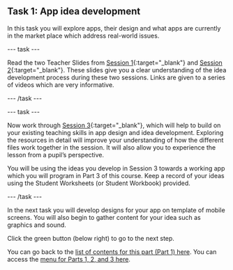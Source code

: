 ## Task 1: App idea development

In this task you will explore apps, their design and what apps are currently in the market place which address real-world issues.

--- task ---

Read the two Teacher Slides from [Session 1](https://ncce.io/pVQwRm){:target="_blank"} and [Session 2](https://ncce.io/p3WCIt){:target="_blank"}. These slides give you a clear understanding of the idea development process during these two sessions. Links are given to a series of videos which are very informative.

--- /task ---

--- task ---

Now work through [Session 3](https://ncce.io/jQMOvR){:target="_blank"}, which will help to build on your existing teaching skills in app design and idea development. Exploring the resources in detail will improve your understanding of how the different files work together in the session. It will also allow you to experience the lesson from a pupil’s perspective.

You will be using the ideas you develop in Session 3 towards a working app which you will program in Part 3 of this course. Keep a record of your ideas using the Student Worksheets  (or Student Workbook) provided.

--- /task ---

In the next task you will develop designs for your app on template of mobile screens. You will also begin to gather content for your idea such as graphics and  sound.

Click the green button (below right) to go to the next step.

You can go back to the [list of contents for this part (Part 1) here](https://projects.raspberrypi.org/en/projects/Year8-RelevanceTraining-Part3-GBICi4).
You can access the [menu for Parts 1, 2, and 3 here](https://projects.raspberrypi.org/en/pathways/year8-relevancetraining-gbici4).

